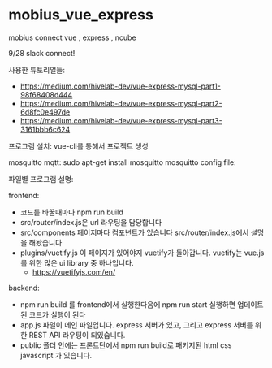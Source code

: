 # mobius_vue_express

mobius connect vue , express , ncube


9/28 slack connect!


사용한 튜토리얼들:
* https://medium.com/hivelab-dev/vue-express-mysql-part1-98f68408d444
* https://medium.com/hivelab-dev/vue-express-mysql-part2-6d8fc0e497de
* https://medium.com/hivelab-dev/vue-express-mysql-part3-3161bbb6c624

프로그램 설치: 
vue-cli를 통해서 프로젝트 생성

mosquitto mqtt: sudo apt-get install mosquitto 
mosquitto config file:

파일별 프로그램 설명:

frontend:
* 코드를 바꿀때마다 npm run build
* src/router/index.js은 url 라우팅을 담당합니다
* src/components 페이지마다 컴포넌트가 있습니다 src/router/index.js에서 설명을 해놨습니다 
* plugins/vuetify.js 이 페이지가 있어야지 vuetify가 돌아갑니다. vuetify는 vue.js를 위한 많은 ui library 중 하나입니다. 
  * https://vuetifyjs.com/en/

backend:
* npm run build 를 frontend에서 실행한다음에 npm run start 실행하면 업데이트 된 코드가 실행이 된다
* app.js 파일이 메인 파일입니다. express 서버가 있고, 그리고 express 서버를 위한 REST API 라우팅이 되있습니다.
* public 폴더 안에는 프론트단에서 npm run build로 패키지된 html css javascript 가 있습니다. 

